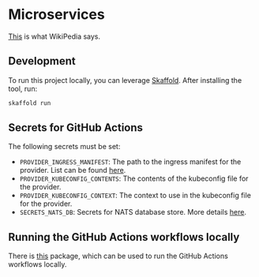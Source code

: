 # Microservices

[This](https://en.wikipedia.org/wiki/Microservices) is what WikiPedia says.

## Development

To run this project locally, you can leverage [Skaffold](https://skaffold.dev). After installing the tool, run:

```bash
skaffold run
```

## Secrets for GitHub Actions

The following secrets must be set:

- `PROVIDER_INGRESS_MANIFEST`: The path to the ingress manifest for the provider. List can be found [here](https://kubernetes.github.io/ingress-nginx/deploy/#provider-specific-steps).
- `PROVIDER_KUBECONFIG_CONTENTS`: The contents of the kubeconfig file for the provider.
- `PROVIDER_KUBECONFIG_CONTEXT`: The context to use in the kubeconfig file for the provider.
- `SECRETS_NATS_DB`: Secrets for NATS database store. More details [here](https://github.com/Azure/k8s-create-secret/blob/94a785a90eb0150ae590c1621449f3a5d782b975/action.yml#L27-L29).

## Running the GitHub Actions workflows locally

There is [this](https://github.com/nektos/act) package, which can be used to run the GitHub Actions workflows locally.
